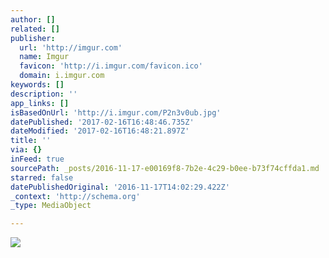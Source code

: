 ```yaml
---
author: []
related: []
publisher:
  url: 'http://imgur.com'
  name: Imgur
  favicon: 'http://i.imgur.com/favicon.ico'
  domain: i.imgur.com
keywords: []
description: ''
app_links: []
isBasedOnUrl: 'http://i.imgur.com/P2n3v0ub.jpg'
datePublished: '2017-02-16T16:48:46.735Z'
dateModified: '2017-02-16T16:48:21.897Z'
title: ''
via: {}
inFeed: true
sourcePath: _posts/2016-11-17-e00169f8-7b2e-4c29-b0ee-b73f74cffda1.md
starred: false
datePublishedOriginal: '2016-11-17T14:02:29.422Z'
_context: 'http://schema.org'
_type: MediaObject

---
```

<article style=""><img src="http://imgur.com/P2n3v0ub.jpg" /></article>